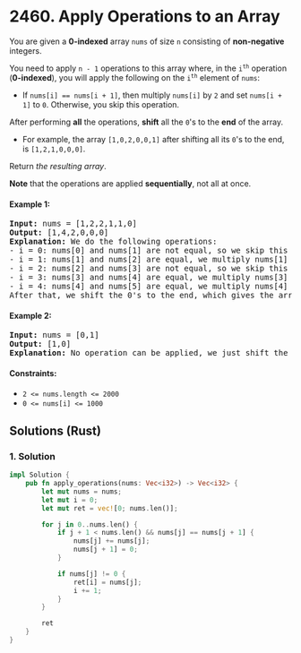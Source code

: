 # 2460. Apply Operations to an Array
You are given a **0-indexed** array `nums` of size `n` consisting of **non-negative** integers.

You need to apply `n - 1` operations to this array where, in the <code>i<sup>th</sup></code> operation (**0-indexed**), you will apply the following on the <code>i<sup>th</sup></code> element of `nums`:

* If `nums[i] == nums[i + 1]`, then multiply `nums[i]` by `2` and set `nums[i + 1]` to `0`. Otherwise, you skip this operation.

After performing **all** the operations, **shift** all the `0`'s to the **end** of the array.

* For example, the array `[1,0,2,0,0,1]` after shifting all its `0`'s to the end, is `[1,2,1,0,0,0]`.

Return *the resulting array*.

**Note** that the operations are applied **sequentially**, not all at once.

#### Example 1:
<pre>
<strong>Input:</strong> nums = [1,2,2,1,1,0]
<strong>Output:</strong> [1,4,2,0,0,0]
<strong>Explanation:</strong> We do the following operations:
- i = 0: nums[0] and nums[1] are not equal, so we skip this operation.
- i = 1: nums[1] and nums[2] are equal, we multiply nums[1] by 2 and change nums[2] to 0. The array becomes [1,4,0,1,1,0].
- i = 2: nums[2] and nums[3] are not equal, so we skip this operation.
- i = 3: nums[3] and nums[4] are equal, we multiply nums[3] by 2 and change nums[4] to 0. The array becomes [1,4,0,2,0,0].
- i = 4: nums[4] and nums[5] are equal, we multiply nums[4] by 2 and change nums[5] to 0. The array becomes [1,4,0,2,0,0].
After that, we shift the 0's to the end, which gives the array [1,4,2,0,0,0].
</pre>

#### Example 2:
<pre>
<strong>Input:</strong> nums = [0,1]
<strong>Output:</strong> [1,0]
<strong>Explanation:</strong> No operation can be applied, we just shift the 0 to the end.
</pre>

#### Constraints:
* `2 <= nums.length <= 2000`
* `0 <= nums[i] <= 1000`

## Solutions (Rust)

### 1. Solution
```Rust
impl Solution {
    pub fn apply_operations(nums: Vec<i32>) -> Vec<i32> {
        let mut nums = nums;
        let mut i = 0;
        let mut ret = vec![0; nums.len()];

        for j in 0..nums.len() {
            if j + 1 < nums.len() && nums[j] == nums[j + 1] {
                nums[j] += nums[j];
                nums[j + 1] = 0;
            }

            if nums[j] != 0 {
                ret[i] = nums[j];
                i += 1;
            }
        }

        ret
    }
}
```
